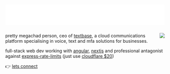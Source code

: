 <h1 align="left">
  <img src="https://raw.githubusercontent.com/callumisdumb/callumisdumb/main/head.svg" alt="hi" />
</h1>

<img align="right" src="https://lanyard-profile-readme.vercel.app/api/474169687287136256"></img>

pretty megachad person, ceo of [textbase](https://textbase.us/), a cloud communications platform specialising in voice, text and mfa solutions for businesses.

full-stack web dev working with [angular](https://angular.io), [nextjs](https://nextjs.org) and professional antagonist against [express-rate-limits](https://www.npmjs.com/package/express-rate-limit) (just use [cloudflare $20](https://cloudflare.com/pricing))

👉 [lets connect](https://calendly.com/callumsequoia/chat-with-callum)
